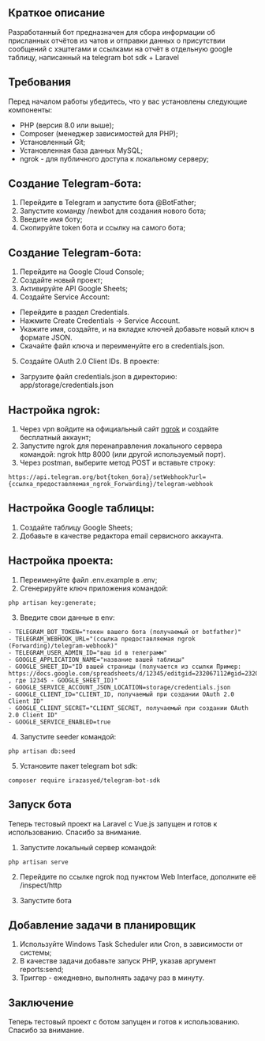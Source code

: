 ## Краткое описание
Разработанный бот предназначен для сбора информации об присланных отчётов из чатов и отправки данных о присутствии сообщений с хэштегами и ссылками на отчёт в отдельную google таблицу, написанный на telegram bot sdk + Laravel

## Требования
Перед началом работы убедитесь, что у вас установлены следующие компоненты:
- PHP (версия 8.0 или выше);
- Composer (менеджер зависимостей для PHP);
- Установленный Git;
- Установленная база данных MySQL;
- ngrok - для публичного доступа к локальному серверу;

## Создание Telegram-бота:
1. Перейдите в Telegram и запустите бота @BotFather;
2. Запустите команду /newbot для создания нового бота;
3. Введите имя боту;
4. Скопируйте token бота и ссылку на самого бота;

## Создание Telegram-бота:
1. Перейдите на Google Cloud Console;
2. Создайте новый проект;
3. Активируйте API Google Sheets;
4. Создайте Service Account:
- Перейдите в раздел Credentials.
- Нажмите Create Credentials → Service Account.
- Укажите имя, создайте, и на вкладке ключей добавьте новый ключ в формате JSON.
- Скачайте файл ключа и переименуйте его в credentials.json.
5. Создайте OAuth 2.0 Client IDs. 
В проекте:
- Загрузите файл credentials.json в директорию: app/storage/credentials.json

## Настройка ngrok:
1. Через vpn войдите на официальный сайт [ngrok](https://ngrok.com/) и создайте бесплатный аккаунт;
2. Запустите ngrok для перенаправления локального сервера командой: ngrok http 8000 (или другой используемый порт).
3. Через postman, выберите метод POST и вставьте строку: 

```
https://api.telegram.org/bot{token_бота}/setWebhook?url={ссылка_предоставляемая_ngrok_Forwarding}/telegram-webhook
```

## Настройка Google таблицы:

1. Создайте таблицу Google Sheets;
2. Добавьте в качестве редактора email сервисного аккаунта.

## Настройка проекта:
1. Переименуйте файл .env.example в .env;
2. Сгенерируйте ключ приложения командой: 

```
php artisan key:generate;
```

3. Введите свои данные в env:

```
- TELEGRAM_BOT_TOKEN="токен вашего бота (получаемый от botfather)"
- TELEGRAM_WEBHOOK_URL="(ссылка предоставляемая ngrok (Forwarding)/telegram-webhook)"
- TELEGRAM_USER_ADMIN_ID="ваш id в телеграмм"
- GOOGLE_APPLICATION_NAME="название вашей таблицы"
- GOOGLE_SHEET_ID="ID вашей страницы (получается из ссылки Пример: https://docs.google.com/spreadsheets/d/12345/editgid=232067112#gid=232067112 , где 12345 - GOOGLE_SHEET_ID)"
- GOOGLE_SERVICE_ACCOUNT_JSON_LOCATION=storage/credentials.json
- GOOGLE_CLIENT_ID="CLIENT_ID, получаемый при создании OAuth 2.0 Client ID"
- GOOGLE_CLIENT_SECRET="CLIENT_SECRET, получаемый при создании OAuth 2.0 Client ID"
- GOOGLE_SERVICE_ENABLED=true
```
4. Запустите seeder командой:

```
php artisan db:seed
```
5. Установите пакет telegram bot sdk:

```
composer require irazasyed/telegram-bot-sdk
```

## Запуск бота
Теперь тестовый проект на Laravel с Vue.js запущен и готов к использованию. Спасибо за внимание.
1. Запустите локальный сервер командой:

```
php artisan serve
```
2. Перейдите по ссылке ngrok под пунктом Web Interface, дополните её /inspect/http

3. Запустите бота

## Добавление задачи в планировщик

1. Используйте Windows Task Scheduler или Cron, в зависимости от системы;
2. В качестве задачи добавьте запуск PHP, указав аргумент reports:send;
3. Триггер - ежедневно, выполнять задачу раз в минуту.

## Заключение
Теперь тестовый проект c ботом запущен и готов к использованию. Спасибо за внимание.
